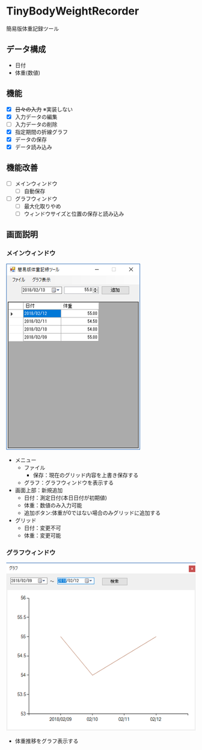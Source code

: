 # TinyBodyWeightRecorder
簡易版体重記録ツール

## データ構成
* 日付
* 体重(数値)

## 機能
- [X] ~~日々の入力~~  ※実装しない
- [X] 入力データの編集
- [ ] 入力データの削除
- [X] 指定期間の折線グラフ
- [X] データの保存
- [X] データ読み込み

## 機能改善
- [ ] メインウィンドウ
  - [ ] 自動保存
- [ ] グラフウィンドウ
  - [ ] 最大化取りやめ
  - [ ] ウィンドウサイズと位置の保存と読み込み

## 画面説明
### メインウィンドウ
![メインウィンドウ](main_window.png)  
 - メニュー
   - ファイル
     - 保存：現在のグリッド内容を上書き保存する
   - グラフ：グラフウィンドウを表示する
 - 画面上部：新規追加
   - 日付：測定日付(本日日付が初期値)
   - 体重：数値のみ入力可能
   - 追加ボタン:体重が0ではない場合のみグリッドに追加する
 - グリッド
   - 日付：変更不可
   - 体重：変更可能

### グラフウィンドウ
![グラフウィンドウ](graph_window.png)  
 - 体重推移をグラフ表示する